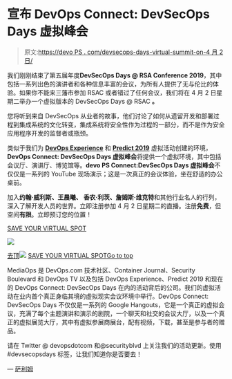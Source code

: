 # 宣布 DevOps Connect: DevSecOps Days 虚拟峰会

> 原文:[https://devo PS . com/devsecops-days-virtual-summit-on-4 月 2 日/](https://devops.com/devsecops-days-virtual-summit-on-april-2nd/)

我们刚刚结束了第五届年度**DevSecOps Days @ RSA Conference 2019**，其中包括一系列出色的演讲者和各种信息丰富的会议，为所有人提供了无与伦比的体验。如果你不能来三藩市参加 RSAC 或者错过了任何会议，我们将在 4 月 2 日星期二举办一个虚拟版本的 DevSecOps Days @ RSAC **。**

您将听到来自 DevSecOps 从业者的故事，他们讨论了如何从遗留开发和部署过程到集成系统的文化转变，集成系统将安全性作为过程的一部分，而不是作为安全应用程序开发的监督者或瓶颈。

类似于我们为 [**DevOps Experience**](https://devopsexperience.io/) 和 [**Predict 2019**](https://predict2019.com/) 虚拟活动创建的环境， **DevOps Connect: DevSecOps Days 虚拟峰会**将提供一个虚拟环境，其中包括会议厅、演讲厅、博览馆等。**devo PS Connect:DevSecOps Days 虚拟峰会**不仅仅是一系列的 YouTube 现场演示；这是一次真正的会议体验，坐在舒适的办公桌前。

加入**约翰·威利斯、王晨曦、** **香农·利茨、詹姆斯·维克特**和其他行业名人的行列，深入了解开发人员的世界。立即注册参加 4 月 2 日星期二的直播。注册**免费**，但空间**有限**。立即预订您的位置！

[SAVE YOUR VIRTUAL SPOT](https://devopsconnectdevsecops.com/#join-us)

[![](../Images/dfa1623bac8df437dcc1158c6289890e.png) ](https://securityboulevard.com/wp-content/uploads/2019/02/DevSecOpsDays_Virtual_Speakers.jpg) [](https://securityboulevard.com/wp-content/uploads/2019/02/DevSecOpsDays_Virtual_Agenda.jpg) 

[](https://securityboulevard.com/wp-content/uploads/2019/02/DevSecOpsDays_Virtual_Agenda.jpg)[去顶](#)![](../Images/12c33ddfae6d78dfa3a332fb30d03d7e.png)
[SAVE YOUR VIRTUAL SPOT](https://devopsconnectdevsecops.com/#join-us)[Go to top](#)

MediaOps 是 DevOps.com 技术社区、Container Journal、Security Boulevard 和 DevOps TV 以及包括 DevOps Experience、Predict 2019 和现在的 DevOps Connect: DevSecOps Days 在内的活动背后的公司。我们的虚拟活动在业内首个真正身临其境的虚拟现实会议环境中举行。DevOps Connect: DevSecOps Days 不仅仅是一系列的 Google Hangouts，它是一个真正的虚拟会议，充满了每个主题演讲和演示的剧院，一个聊天和社交的会议大厅，以及一个真正的虚拟展览大厅，其中有虚拟参展商展台，配有视频，下载，甚至是参与者的赠品。

请在 Twitter @ devopsdotcom 和@securityblvd 上关注我们的活动更新。使用#devsecopsdays 标签，让我们知道你是否要去！

— [萨利姆](https://devops.com/author/saleem/)